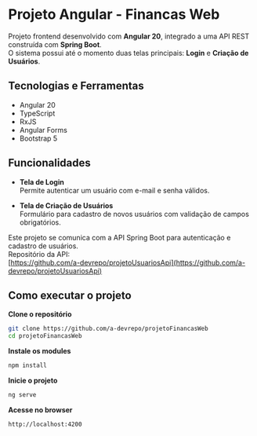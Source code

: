 # Projeto Angular - Financas Web

Projeto frontend desenvolvido com **Angular 20**, integrado a uma API REST construída com **Spring Boot**.  
O sistema possui até o momento duas telas principais: **Login** e **Criação de Usuários**.

## Tecnologias e Ferramentas

- Angular 20
- TypeScript
- RxJS
- Angular Forms
- Bootstrap 5

## Funcionalidades

- **Tela de Login**  
Permite autenticar um usuário com e-mail e senha válidos.

- **Tela de Criação de Usuários**  
Formulário para cadastro de novos usuários com validação de campos obrigatórios.

Este projeto se comunica com a API Spring Boot para autenticação e cadastro de usuários.  
Repositório da API:  
[https://github.com/a-devrepo/projetoUsuariosApi](https://github.com/a-devrepo/projetoUsuariosApi)

## Como executar o projeto

**Clone o repositório**

```bash
git clone https://github.com/a-devrepo/projetoFinancasWeb
cd projetoFinancasWeb
```

**Instale os modules**
```bash
npm install
```
**Inicie o projeto**
```bash
ng serve
```
**Acesse no browser**
```bash
http://localhost:4200
```